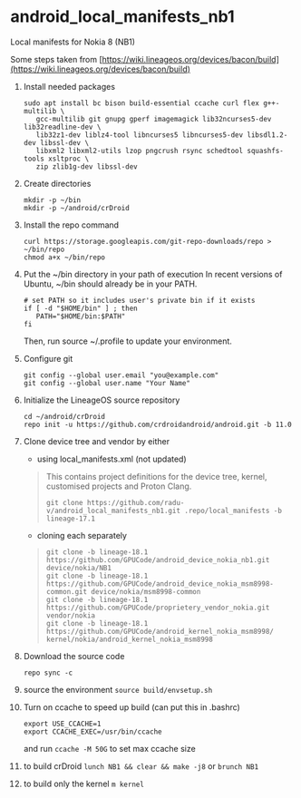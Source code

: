# android_local_manifests_nb1
Local manifests for Nokia 8 (NB1)

Some steps taken from [https://wiki.lineageos.org/devices/bacon/build](https://wiki.lineageos.org/devices/bacon/build)
1. Install needed packages
   ```shell
   sudo apt install bc bison build-essential ccache curl flex g++-multilib \
      gcc-multilib git gnupg gperf imagemagick lib32ncurses5-dev lib32readline-dev \
      lib32z1-dev liblz4-tool libncurses5 libncurses5-dev libsdl1.2-dev libssl-dev \
      libxml2 libxml2-utils lzop pngcrush rsync schedtool squashfs-tools xsltproc \
      zip zlib1g-dev libssl-dev
   ```
1. Create directories
   ```shell
   mkdir -p ~/bin
   mkdir -p ~/android/crDroid
   ```

1. Install the repo command
   ```shell
   curl https://storage.googleapis.com/git-repo-downloads/repo > ~/bin/repo
   chmod a+x ~/bin/repo
   ```

1. Put the ~/bin directory in your path of execution
   In recent versions of Ubuntu, ~/bin should already be in your PATH.
   ```shell
   # set PATH so it includes user's private bin if it exists
   if [ -d "$HOME/bin" ] ; then
      PATH="$HOME/bin:$PATH"
   fi
   ```
   Then, run source ~/.profile to update your environment.

1. Configure git
   ```shell
   git config --global user.email "you@example.com"
   git config --global user.name "Your Name"
   ```

1. Initialize the LineageOS source repository
   ```shell
   cd ~/android/crDroid
   repo init -u https://github.com/crdroidandroid/android.git -b 11.0
   ```

1. Clone device tree and vendor by either
   * using local_manifests.xml (not updated)
   > This contains project definitions for the device tree, kernel, customised
   > projects and Proton Clang.
   > ```shell
   > git clone https://github.com/radu-v/android_local_manifests_nb1.git .repo/local_manifests -b lineage-17.1
   > ```
   * cloning each separately
   > ```shell
   > git clone -b lineage-18.1 https://github.com/GPUCode/android_device_nokia_nb1.git device/nokia/NB1
   > git clone -b lineage-18.1 https://github.com/GPUCode/android_device_nokia_msm8998-common.git device/nokia/msm8998-common
   > git clone -b lineage-18.1 https://github.com/GPUCode/proprietery_vendor_nokia.git vendor/nokia
   > git clone -b lineage-18.1 https://github.com/GPUCode/android_kernel_nokia_msm8998/ kernel/nokia/android_kernel_nokia_msm8998
   > ```

1. Download the source code
   ```shell
   repo sync -c
   ```

1. source the environment
   `source build/envsetup.sh`
   
1. Turn on ccache to speed up build (can put this in .bashrc)
   ```shell
   export USE_CCACHE=1
   export CCACHE_EXEC=/usr/bin/ccache
   ```
   and run `ccache -M 50G` to set max ccache size

1. to build crDroid
   `lunch NB1 && clear && make -j8`
   or
   `brunch NB1`

1. to build only the kernel
   `m kernel`
